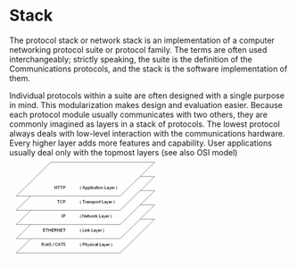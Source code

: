 # Stack


The protocol stack or network stack is an implementation of a computer
networking protocol suite or protocol family. The terms are often used
interchangeably; strictly speaking, the suite is the definition of the
Communications protocols, and the stack is the software implementation
of them.

Individual protocols within a suite are often designed with a single
purpose in mind. This modularization makes design and evaluation easier.
Because each protocol module usually communicates with two others, they
are commonly imagined as layers in a stack of protocols. The lowest
protocol always deals with low-level interaction with the communications
hardware. Every higher layer adds more features and capability. User
applications usually deal only with the topmost layers (see also OSI
model)\
![](./images/15009032.png?width=274)

